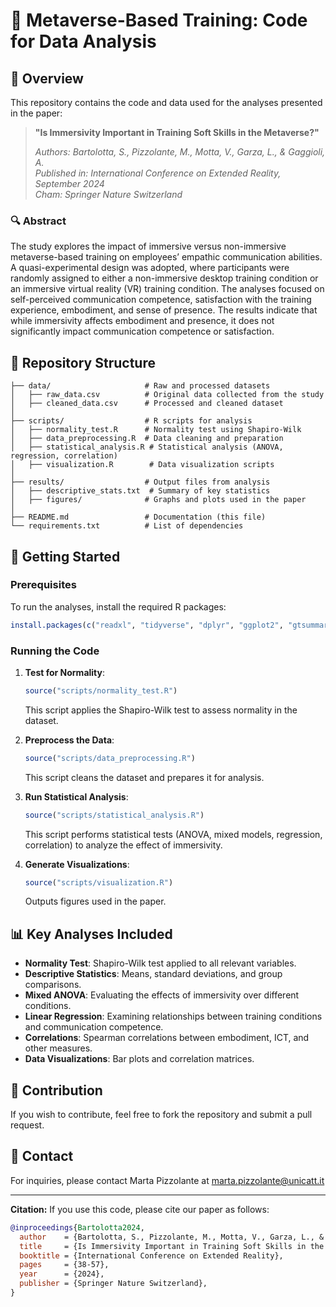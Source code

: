 # 📌 Metaverse-Based Training: Code for Data Analysis

## 📝 Overview
This repository contains the code and data used for the analyses presented in the paper:

> **"Is Immersivity Important in Training Soft Skills in the Metaverse?"**
>
> _Authors: Bartolotta, S., Pizzolante, M., Motta, V., Garza, L., & Gaggioli, A._  
> _Published in: International Conference on Extended Reality, September 2024_  
> _Cham: Springer Nature Switzerland_  

### 🔍 Abstract
The study explores the impact of immersive versus non-immersive metaverse-based training on employees’ empathic communication abilities. A quasi-experimental design was adopted, where participants were randomly assigned to either a non-immersive desktop training condition or an immersive virtual reality (VR) training condition. The analyses focused on self-perceived communication competence, satisfaction with the training experience, embodiment, and sense of presence. The results indicate that while immersivity affects embodiment and presence, it does not significantly impact communication competence or satisfaction.

## 📂 Repository Structure
```
├── data/                     # Raw and processed datasets
│   ├── raw_data.csv          # Original data collected from the study
│   ├── cleaned_data.csv      # Processed and cleaned dataset
│
├── scripts/                  # R scripts for analysis
│   ├── normality_test.R      # Normality test using Shapiro-Wilk
│   ├── data_preprocessing.R  # Data cleaning and preparation
│   ├── statistical_analysis.R # Statistical analysis (ANOVA, regression, correlation)
│   ├── visualization.R        # Data visualization scripts
│
├── results/                  # Output files from analysis
│   ├── descriptive_stats.txt  # Summary of key statistics
│   ├── figures/              # Graphs and plots used in the paper
│
├── README.md                 # Documentation (this file)
└── requirements.txt          # List of dependencies
```

## 🚀 Getting Started

### Prerequisites
To run the analyses, install the required R packages:
```r
install.packages(c("readxl", "tidyverse", "dplyr", "ggplot2", "gtsummary", "lmerTest", "ggcorrplot"))
```

### Running the Code
1. **Test for Normality**:
   ```r
   source("scripts/normality_test.R")
   ```
   This script applies the Shapiro-Wilk test to assess normality in the dataset.

2. **Preprocess the Data**:
   ```r
   source("scripts/data_preprocessing.R")
   ```
   This script cleans the dataset and prepares it for analysis.

3. **Run Statistical Analysis**:
   ```r
   source("scripts/statistical_analysis.R")
   ```
   This script performs statistical tests (ANOVA, mixed models, regression, correlation) to analyze the effect of immersivity.

4. **Generate Visualizations**:
   ```r
   source("scripts/visualization.R")
   ```
   Outputs figures used in the paper.

## 📊 Key Analyses Included
- **Normality Test**: Shapiro-Wilk test applied to all relevant variables.
- **Descriptive Statistics**: Means, standard deviations, and group comparisons.
- **Mixed ANOVA**: Evaluating the effects of immersivity over different conditions.
- **Linear Regression**: Examining relationships between training conditions and communication competence.
- **Correlations**: Spearman correlations between embodiment, ICT, and other measures.
- **Data Visualizations**: Bar plots and correlation matrices.

## 🤝 Contribution
If you wish to contribute, feel free to fork the repository and submit a pull request.

## 📩 Contact
For inquiries, please contact Marta Pizzolante at marta.pizzolante@unicatt.it 

---
**Citation:** If you use this code, please cite our paper as follows:
```bibtex
@inproceedings{Bartolotta2024,
  author    = {Bartolotta, S., Pizzolante, M., Motta, V., Garza, L., & Gaggioli, A.},
  title     = {Is Immersivity Important in Training Soft Skills in the Metaverse?},
  booktitle = {International Conference on Extended Reality},
  pages     = {38-57},
  year      = {2024},
  publisher = {Springer Nature Switzerland},
}
```

